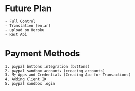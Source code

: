 # Future Plan
    - Full Control
    - Translation [en,ar]
    - upload on Heroku 
    - Rest Api

# Payment Methods
    1. paypal buttons integration (buttons)
    2. paypal sandbox accounts (creating accounts)
    3. My Apps and Credentials (Creating App for Transactions)
    4. Adding Client ID 
    5. paypal sandbox login
